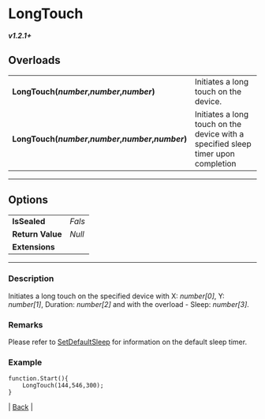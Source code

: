 # LongTouch
***v1.2.1+***
## Overloads
|   |    | 
| :--- | :--- | 
| **LongTouch(*number*,*number*,*number*)** | Initiates a long touch on the device. | 
| **LongTouch(*number*,*number*,*number*,*number*)** | Initiates a long touch on the device with a specified sleep timer upon completion | 

---

## Options
|   |   | 
| :--- | :--- | 
| **IsSealed** | *Fals* | 
| **Return Value** | *Null* |
| **Extensions** |  | [.For()](../Extensions.md#for) | 

---

### Description
Initiates a long touch on the specified device with X: *number[0]*, Y: *number[1]*, Duration: *number[2]* and with the overload - Sleep: *number[3]*. 
### Remarks
Please refer to [SetDefaultSleep](SetDefaultSleep.md) for information on the default sleep timer.
### Example
```
function.Start(){
	LongTouch(144,546,300);
}
```



| [Back](README.md) |